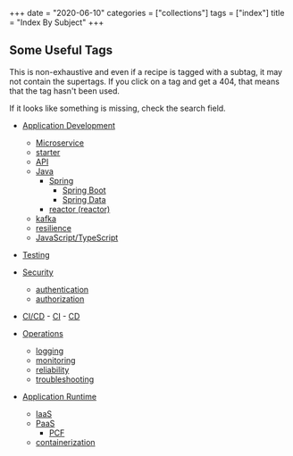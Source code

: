 +++
date = "2020-06-10"
categories = ["collections"]
tags = ["index"]
title = "Index By Subject"
+++

## Some Useful Tags 

This is non-exhaustive and even if a recipe is tagged with a subtag, it may not contain the supertags.  If you click on a tag and get a 404, that means that the tag hasn't been used.

If it looks like something is missing, check the search field.

- [Application Development](/tags/application-development)
  - [Microservice](/tags/microservice)
  - [starter](/tags/starter)
  - [API](/tags/api)
  - [Java](/tags/java)
      - [Spring](/tags/spring)
          - [Spring Boot](/tags/spring-boot)
          - [Spring Data](/tags/spring-data)
      - [reactor (reactor)](/tags/reactor)
  - [kafka](/tags/kafka)
  - [resilience](/tags/resilience)
  - [JavaScript/TypeScript](/tags/javascript)

- [Testing](/tags/testing)

- [Security](/tags/security)
  - [authentication](/tags/authentication)
  - [authorization](/tags/authorization)

- [CI/CD](/tags/ci-cd)
      - [CI](/tags/ci)
      - [CD](/tags/cd)

- [Operations](/tags/operations)
  - [logging](/tags/logging)
  - [monitoring](/tags/monitoring)
  - [reliability](/tags/reliability)
  - [troubleshooting](/tags/troubleshooting)
  
- [Application Runtime](/tags/application-runtime)
  - [IaaS](/tags/iaas)
  - [PaaS](/tags/paas)
      - [PCF](/tags/pcf)
  - [containerization](/tags/containerization)

